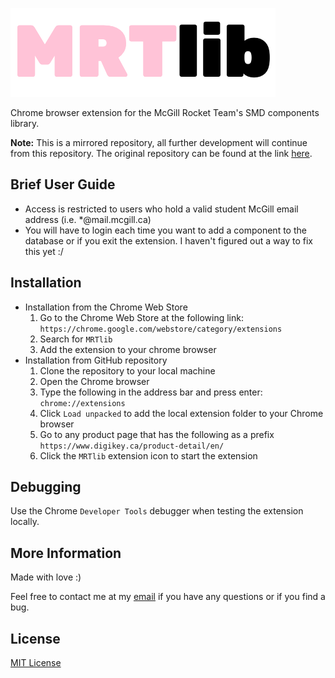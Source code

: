 ![MRTlib logo](images/MRTlib_logo.png)

Chrome browser extension for the McGill Rocket Team's SMD components library. 

**Note:** This is a mirrored repository, all further development will continue from this repository. The original repository can be  found at the link [here](https://github.com/lucagdangelo/MRTlib).

## Brief User Guide
* Access is restricted to users who hold a valid student McGill email address (i.e. *@mail.mcgill.ca)
* You will have to login each time you want to add a component to the database or if you exit the extension. I haven't figured out a way to fix this yet :/

## Installation
* Installation from the Chrome Web Store
    1. Go to the Chrome Web Store at the following link: `https://chrome.google.com/webstore/category/extensions`
    2. Search for `MRTlib`
    3. Add the extension to your chrome browser
* Installation from GitHub repository
    1. Clone the repository to your local machine
    2. Open the Chrome browser
    3. Type the following in the address bar and press enter: `chrome://extensions`
    4. Click `Load unpacked` to add the local extension folder to your Chrome browser
    5. Go to any product page that has the following as a prefix `https://www.digikey.ca/product-detail/en/`
    6. Click the `MRTlib` extension icon to start the extension

## Debugging
Use the Chrome `Developer Tools` debugger when testing the extension locally. 

## More Information
Made with love :)

Feel free to contact me at my [email](ldgaetano@gmail.com) if you have any questions or if you find a bug. 

## License
[MIT License](LICENSE)